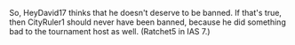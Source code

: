 So, HeyDavid17 thinks that he doesn't deserve to be banned. If that's true, then CityRuler1 should never have been banned, because he did something bad to the tournament host as well. (Ratchet5 in IAS 7.)